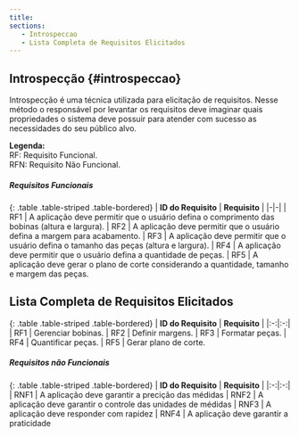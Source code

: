 ```yaml
---
title:
sections:
   - Introspeccao
   - Lista Completa de Requisitos Elicitados
---
```


## Introspecção {#introspeccao}

Introspecção é uma técnica utilizada para elicitação de requisitos. Nesse método o responsável por levantar os requisitos deve imaginar quais propriedades o sistema deve possuir para atender com sucesso as necessidades do seu público alvo. 

**Legenda:**
<br>
RF: Requisito Funcional.
<br>
RFN: Requisito Não Funcional.

##### Requisitos Funcionais

<div class="table-responsive">

{: .table .table-striped .table-bordered}
| **ID do Requisito** | **Requisito** |
|-|-|
| RF1 | A aplicação deve permitir que o usuário defina o comprimento das bobinas (altura e largura).
| RF2 | A aplicação deve permitir que o usuário defina a margem para acabamento.
| RF3 | A aplicação deve permitir que o usuário defina o tamanho das peças (altura e largura).
| RF4 | A aplicação deve permitir que o usuário defina a quantidade de peças.
| RF5 | A aplicação deve gerar o plano de corte considerando a quantidade, tamanho e margem das peças.

</div>

## Lista Completa de Requisitos Elicitados


{: .table .table-striped .table-bordered}
| **ID do Requisito** | **Requisito** |
|:-:|:-:|
| RF1 | Gerenciar bobinas.
| RF2 | Definir margens.
| RF3 | Formatar peças.
| RF4 | Quantificar peças.
| RF5 | Gerar plano de corte.

##### Requisitos não Funcionais

<div class="table-responsive">

{: .table .table-striped .table-bordered}
| **ID do Requisito** | **Requisito** |
|:-:|:-:|
| RNF1 | A aplicação deve garantir a precição das médidas 
| RNF2 | A aplicação deve garantir o controle das unidades de médidas
| RNF3 | A aplicação deve responder com rapidez
| RNF4 | A aplicação deve garantir a praticidade

</div>